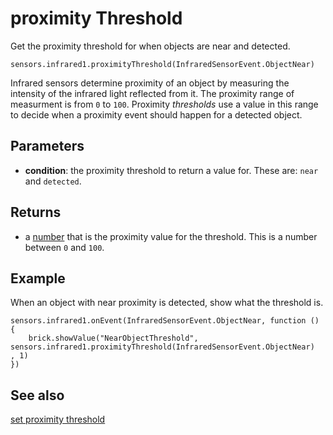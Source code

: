 # proximity Threshold

Get the proximity threshold for when objects are near and detected.

```sig
sensors.infrared1.proximityThreshold(InfraredSensorEvent.ObjectNear)
```

Infrared sensors determine proximity of an object by measuring the intensity of the infrared light reflected from it. The proximity range of measurment is from `0` to `100`. Proximity _thresholds_ use a value in this range to decide when a proximity event should happen for a detected object.

## Parameters

* **condition**: the proximity threshold to return a value for. These are: ``near`` and ``detected``.

## Returns

* a [number](/types/number) that is the proximity value for the threshold. This is a number between `0` and `100`.

## Example

When an object with near proximity is detected, show what the threshold is.

```blocks
sensors.infrared1.onEvent(InfraredSensorEvent.ObjectNear, function () {
    brick.showValue("NearObjectThreshold", sensors.infrared1.proximityThreshold(InfraredSensorEvent.ObjectNear)
, 1)
})
```

## See also

[set proximity threshold](/reference/sensors/infrared/set-proximity-threshold)